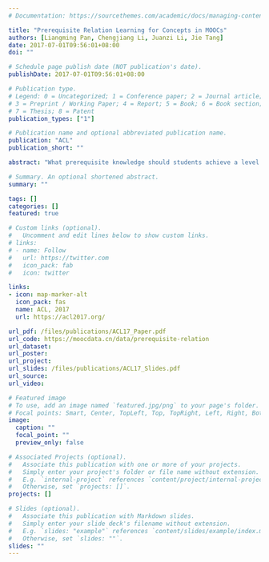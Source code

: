 ```yaml
---
# Documentation: https://sourcethemes.com/academic/docs/managing-content/

title: "Prerequisite Relation Learning for Concepts in MOOCs"
authors: [Liangming Pan, Chengjiang Li, Juanzi Li, Jie Tang]
date: 2017-07-01T09:56:01+08:00
doi: ""

# Schedule page publish date (NOT publication's date).
publishDate: 2017-07-01T09:56:01+08:00

# Publication type.
# Legend: 0 = Uncategorized; 1 = Conference paper; 2 = Journal article;
# 3 = Preprint / Working Paper; 4 = Report; 5 = Book; 6 = Book section;
# 7 = Thesis; 8 = Patent
publication_types: ["1"]

# Publication name and optional abbreviated publication name.
publication: "ACL"
publication_short: ""

abstract: "What prerequisite knowledge should students achieve a level of mastery before moving forward to learn subsequent coursewares? We study the extent to which the prerequisite relation between knowledge concepts in Massive Open Online Courses (MOOCs) can be inferred automatically. In particular, what kinds of information can be leverage to uncover the potential prerequisite relation between knowledge concepts. We first propose a representation learning-based method for learning latent representations of course concepts, and then investigate how different features capture the prerequisite relations between concepts. Our experiments on three datasets form Coursera show that the proposed method achieves significant improvements (+5.9-48.0% by F1-score) comparing with existing methods. "

# Summary. An optional shortened abstract.
summary: ""

tags: []
categories: []
featured: true

# Custom links (optional).
#   Uncomment and edit lines below to show custom links.
# links:
# - name: Follow
#   url: https://twitter.com
#   icon_pack: fab
#   icon: twitter

links:
- icon: map-marker-alt
  icon_pack: fas
  name: ACL, 2017
  url: https://acl2017.org/

url_pdf: /files/publications/ACL17_Paper.pdf
url_code: https://moocdata.cn/data/prerequisite-relation
url_dataset:
url_poster:
url_project:
url_slides: /files/publications/ACL17_Slides.pdf
url_source:
url_video:

# Featured image
# To use, add an image named `featured.jpg/png` to your page's folder. 
# Focal points: Smart, Center, TopLeft, Top, TopRight, Left, Right, BottomLeft, Bottom, BottomRight.
image:
  caption: ""
  focal_point: ""
  preview_only: false

# Associated Projects (optional).
#   Associate this publication with one or more of your projects.
#   Simply enter your project's folder or file name without extension.
#   E.g. `internal-project` references `content/project/internal-project/index.md`.
#   Otherwise, set `projects: []`.
projects: []

# Slides (optional).
#   Associate this publication with Markdown slides.
#   Simply enter your slide deck's filename without extension.
#   E.g. `slides: "example"` references `content/slides/example/index.md`.
#   Otherwise, set `slides: ""`.
slides: ""
---
```

